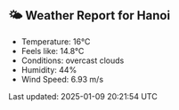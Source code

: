 <!-- WEATHER-START -->
## 🌤 Weather Report for Hanoi

- Temperature: 16°C
- Feels like: 14.8°C
- Conditions: overcast clouds
- Humidity: 44%
- Wind Speed: 6.93 m/s

Last updated: 2025-01-09 20:21:54 UTC
<!-- WEATHER-END -->
